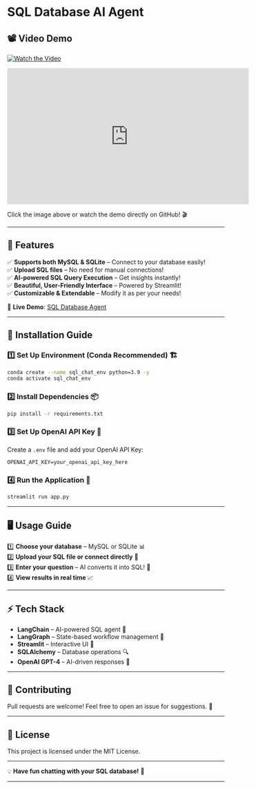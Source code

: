 #  SQL Database AI Agent  

## 📽️ Video Demo  
[![Watch the Video](https://img.youtube.com/vi/aDtI0U8cvcw/maxresdefault.jpg)](https://youtu.be/aDtI0U8cvcw)  

<iframe width="560" height="315" src="https://www.youtube.com/embed/aDtI0U8cvcw" frameborder="0" allowfullscreen></iframe>  

Click the image above or watch the demo directly on GitHub! 🎬  

---  

## 🚀 Features  
✅ **Supports both MySQL & SQLite** – Connect to your database easily!  
✅ **Upload SQL files** – No need for manual connections!  
✅ **AI-powered SQL Query Execution** – Get insights instantly!  
✅ **Beautiful, User-Friendly Interface** – Powered by Streamlit!  
✅ **Customizable & Extendable** – Modify it as per your needs!  

🔗 **Live Demo**: [SQL Database Agent](https://sqlaiagent.streamlit.app/)  

---  

## 🔧 Installation Guide  

### 1️⃣ Set Up Environment (Conda Recommended) 🏗️  
```bash  
conda create --name sql_chat_env python=3.9 -y  
conda activate sql_chat_env  
```  

### 2️⃣ Install Dependencies 📦  
```bash  
pip install -r requirements.txt  
```  

### 3️⃣ Set Up OpenAI API Key 🔑  
Create a `.env` file and add your OpenAI API Key:  
```env  
OPENAI_API_KEY=your_openai_api_key_here  
```  

### 4️⃣ Run the Application 🚀  
```bash  
streamlit run app.py  
```  

---  

## 🖥️ Usage Guide  
1️⃣ **Choose your database** – MySQL or SQLite 📊  
2️⃣ **Upload your SQL file or connect directly** 🔗  
3️⃣ **Enter your question** – AI converts it into SQL! 🧠  
4️⃣ **View results in real time** 📈  

---  

## ⚡ Tech Stack  
- **LangChain** – AI-powered SQL agent 🤖  
- **LangGraph** – State-based workflow management 🔄  
- **Streamlit** – Interactive UI 🌟  
- **SQLAlchemy** – Database operations 🔍  
- **OpenAI GPT-4** – AI-driven responses 🧠  

---  

## 🤝 Contributing  
Pull requests are welcome! Feel free to open an issue for suggestions. 🎉  

---  

## 📜 License  
This project is licensed under the MIT License.  

---  

💡 **Have fun chatting with your SQL database!** 🚀  

---

